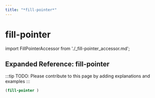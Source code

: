```yaml
---
title: "*fill-pointer*"
---
```


# fill-pointer

import FillPointerAccessor from './_fill-pointer_accessor.md';

<FillPointerAccessor />

## Expanded Reference: fill-pointer

:::tip
TODO: Please contribute to this page by adding explanations and examples
:::

```lisp
(fill-pointer )
```
